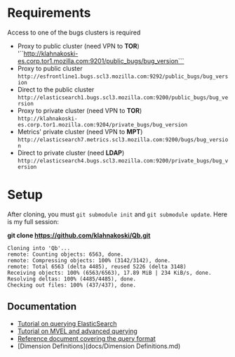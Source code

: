 


Requirements
============

Access to one of the bugs clusters is required

  - Proxy to public cluster (need VPN to **TOR**)<br>'``http://klahnakoski-es.corp.tor1.mozilla.com:9201/public_bugs/bug_version```
  - Proxy to public cluster<br>```http://esfrontline1.bugs.scl3.mozilla.com:9292/public_bugs/bug_version```
  - Direct to the public cluster<br>```http://elasticsearch1.bugs.scl3.mozilla.com:9200/public_bugs/bug_version```
  - Proxy to private cluster (need VPN to **TOR**)<br>```http://klahnakoski-es.corp.tor1.mozilla.com:9204/private_bugs/bug_version```
  - Metrics' private cluster (need VPN to **MPT**)<br>```http://elasticsearch7.metrics.scl3.mozilla.com:9200/bugs/bug_version```
  - Direct to private cluster (need **LDAP**)<br>```http://elasticsearch4.bugs.scl3.mozilla.com:9200/private_bugs/bug_version```

Setup
=====

After cloning, you must ```git submodule init``` and ```git submodule update```.  Here is my full session:

**git clone https://github.com/klahnakoski/Qb.git**
    
    Cloning into 'Qb'...
	remote: Counting objects: 6563, done.
	remote: Compressing objects: 100% (3142/3142), done.
	remote: Total 6563 (delta 4485), reused 5226 (delta 3148)
	Receiving objects: 100% (6563/6563), 17.89 MiB | 234 KiB/s, done.
	Resolving deltas: 100% (4485/4485), done.
	Checking out files: 100% (437/437), done.


Documentation
-------------

  - [Tutorial on querying ElasticSearch](docs/BZ_Tutorial.md)
  - [Tutorial on MVEL and advanced querying](docs/MVEL_Tutorial.md)
  - [Reference document covering the query format](docs/Qb_Reference.md)
  - [Dimension Definitions](docs/Dimension Definitions.md)